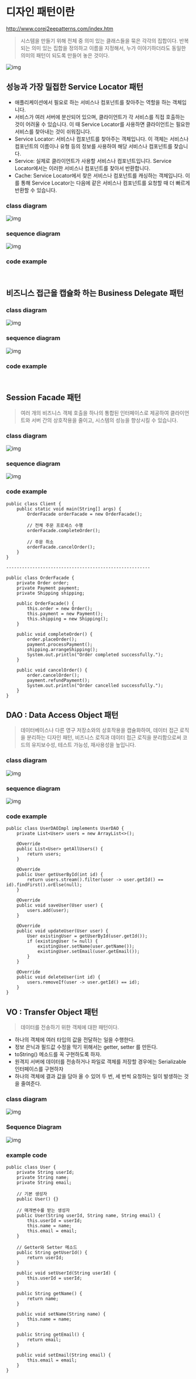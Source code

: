 # 디자인 패턴이란
http://www.corej2eepatterns.com/index.htm
>시스템을 만들기 위해 전체 중 의미 있는 클래스들을 묶은 각각의 집합이다.
반복되는 의미 있는 집합을 정의하고 이름을 지정해서, 누가 이야기하더라도 동일한 의미의 패턴이 되도록 만들어 놓은 것이다.

![img](http://www.corej2eepatterns.com/images/CJP2Catalog.gif)

## 성능과 가장 밀접한 Service Locator 패턴
- 애플리케이션에서 필요로 하는 서비스나 컴포넌트를 찾아주는 역할을 하는 객체입니다.
- 서비스가 여러 서버에 분산되어 있으며, 클라이언트가 각 서비스를 직접 호출하는 것이 어려울 수 있습니다. 이 때 Service Locator를 사용하면 클라이언트는 필요한 서비스를 찾아내는 것이 쉬워집니다.
- Service Locator: 서비스나 컴포넌트를 찾아주는 객체입니다. 이 객체는 서비스나 컴포넌트의 이름이나 유형 등의 정보를 사용하여 해당 서비스나 컴포넌트를 찾습니다.
- Service: 실제로 클라이언트가 사용할 서비스나 컴포넌트입니다. Service Locator에서는 이러한 서비스나 컴포넌트를 찾아서 반환합니다.
- Cache: Service Locator에서 찾은 서비스나 컴포넌트를 캐싱하는 객체입니다. 이를 통해 Service Locator는 다음에 같은 서비스나 컴포넌트를 요청할 때 더 빠르게 반환할 수 있습니다.

### class diagram
![img](http://www.corej2eepatterns.com/images/SLMainClass.gif)

### sequence diagram
![img](http://www.corej2eepatterns.com/images/SLMainSeq.gif)

### code example
```commandline


```


## 비즈니스 접근을 캡슐화 하는 Business Delegate 패턴
### class diagram
![img](http://www.corej2eepatterns.com/images/BDMainClass.gif)

### sequence diagram
![img](http://www.corej2eepatterns.com/images/BDMainSeq.gif)

### code example
```commandline


```


## Session Facade 패턴
> 여러 개의 비즈니스 객체 호출을 하나의 통합된 인터페이스로 제공하여 클라이언트와 서버 간의 상호작용을 줄이고, 시스템의 성능을 향상시킬 수 있습니다.

### class diagram
![img](http://www.corej2eepatterns.com/images/SFMainClass.gif)

### sequence diagram
![img](http://www.corej2eepatterns.com/images/SFMainSeq.gif)

### code example
```commandline
public class Client {
    public static void main(String[] args) {
        OrderFacade orderFacade = new OrderFacade();

        // 전체 주문 프로세스 수행
        orderFacade.completeOrder();

        // 주문 취소
        orderFacade.cancelOrder();
    }
}

-------------------------------------------------------

public class OrderFacade {
    private Order order;
    private Payment payment;
    private Shipping shipping;

    public OrderFacade() {
        this.order = new Order();
        this.payment = new Payment();
        this.shipping = new Shipping();
    }

    public void completeOrder() {
        order.placeOrder();
        payment.processPayment();
        shipping.arrangeShipping();
        System.out.println("Order completed successfully.");
    }

    public void cancelOrder() {
        order.cancelOrder();
        payment.refundPayment();
        System.out.println("Order cancelled successfully.");
    }
}
```

## DAO : Data Access Object 패턴
>  데이터베이스나 다른 영구 저장소와의 상호작용을 캡슐화하여, 데이터 접근 로직을 분리하는 디자인 패턴, 비즈니스 로직과 데이터 접근 로직을 분리함으로써 코드의 유지보수성, 테스트 가능성, 재사용성을 높입니다.

### class diagram
![img](http://www.corej2eepatterns.com/images/DAOMainClass.gif)

### sequence diagram
![img](http://www.corej2eepatterns.com/images/DAOMainSeq.gif)

### code example
```commandline
public class UserDAOImpl implements UserDAO {
    private List<User> users = new ArrayList<>();

    @Override
    public List<User> getAllUsers() {
        return users;
    }

    @Override
    public User getUserById(int id) {
        return users.stream().filter(user -> user.getId() == id).findFirst().orElse(null);
    }

    @Override
    public void saveUser(User user) {
        users.add(user);
    }

    @Override
    public void updateUser(User user) {
        User existingUser = getUserById(user.getId());
        if (existingUser != null) {
            existingUser.setName(user.getName());
            existingUser.setEmail(user.getEmail());
        }
    }

    @Override
    public void deleteUser(int id) {
        users.removeIf(user -> user.getId() == id);
    }
}
```

## VO : Transfer Object 패턴
> 데이터를 전송하기 위한 객체에 대한 패턴이다.
- 하나의 객체에 여러 타입의 값을 전달하는 일을 수행한다.
- 정보 은닉과 필드값 수정을 막기 위해서는 getter, setter 를 만든다.
- toString() 메소드를 꼭 구현하도록 하자.
- 원격지 서버에 데이터를 전송하거나 파일로 객체를 저장할 경우에는 Serializable 인터페이스를 구현하자
- 하나의 객체에 결과 값을 담아 올 수 있어 두 번, 세 번씩 요청하는 일이 발생하는 것을 줄여준다.

### class diagram
![img](http://www.corej2eepatterns.com/images/TOMainClass.gif)

### Sequence Diagram
![img](http://www.corej2eepatterns.com/images/TOMainSeq.gif)

### example code
```commandline
public class User {
    private String userId;
    private String name;
    private String email;

    // 기본 생성자
    public User() {}

    // 매개변수를 받는 생성자
    public User(String userId, String name, String email) {
        this.userId = userId;
        this.name = name;
        this.email = email;
    }

    // Getter와 Setter 메소드
    public String getUserId() {
        return userId;
    }

    public void setUserId(String userId) {
        this.userId = userId;
    }

    public String getName() {
        return name;
    }

    public void setName(String name) {
        this.name = name;
    }

    public String getEmail() {
        return email;
    }

    public void setEmail(String email) {
        this.email = email;
    }
}
```